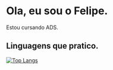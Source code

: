 # Ola, eu sou o Felipe.
Estou cursando ADS.
##  Linguagens que pratico.

[![Top Langs](https://github-readme-stats.vercel.app/api/top-langs/?username=anuraghazra&hide_progress=true)](https://github.com/anuraghazra/github-readme-stats)



